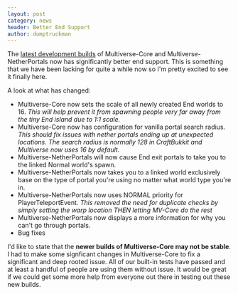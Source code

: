```yaml
---
layout: post
category: news
header: Better End Support
author: dumptruckman
---
```

The [latest development builds](http://ci.onarandombox.com/view/Multiverse/) of Multiverse-Core and Multiverse-NetherPortals now has significantly better end support.  This is something that we have been lacking for quite a while now so I'm pretty excited to see it finally here.

A look at what has changed:
 - Multiverse-Core now sets the scale of all newly created End worlds to 16.  *This will help prevent it from spawning people very far away from the tiny End island due to 1:1 scale.*
 - Multiverse-Core now has configuration for vanilla portal search radius.  *This should fix issues with nether portals ending up at unexpected locations.  The search radius is normally 128 in CraftBukkit and Multiverse now uses 16 by default.*
 - Multiverse-NetherPortals will now cause End exit portals to take you to the linked Normal world's spawn.
 - Multiverse-NetherPortals now takes you to a linked world exclusively base on the type of portal you're using no matter what world type you're in.
 - Multiverse-NetherPortals now uses NORMAL priority for PlayerTeleportEvent.  *This removed the need for duplicate checks by simply setting the warp location THEN letting MV-Core do the rest*
 - Multiverse-NetherPortals now displays a more information for why you can't go through portals.
 - Bug fixes
  
I'd like to state that the **newer builds of Multiverse-Core may not be stable**.  I had to make some signficant changes in Multiverse-Core to fix a significant and deep rooted issue.  All of our built-in tests have passed and at least a handful of people are using them without issue.  It would be great if we could get some more help from everyone out there in testing out these new builds.